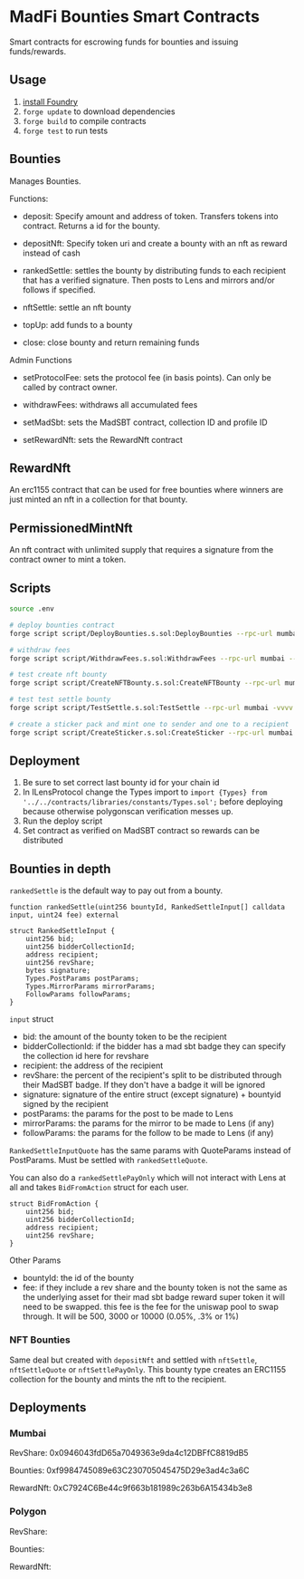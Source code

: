 # MadFi Bounties Smart Contracts

Smart contracts for escrowing funds for bounties and issuing funds/rewards.

## Usage

1. [install Foundry](https://book.getfoundry.sh/getting-started/installation.html)
2. `forge update` to download dependencies
3. `forge build` to compile contracts
4. `forge test` to run tests

## Bounties

Manages Bounties.

Functions:

- deposit: Specify amount and address of token. Transfers tokens into contract. Returns a id for the bounty.

- depositNft: Specify token uri and create a bounty with an nft as reward instead of cash

- rankedSettle: settles the bounty by distributing funds to each recipient that has a verified signature. Then posts to Lens and mirrors and/or follows if specified.

- nftSettle: settle an nft bounty

- topUp: add funds to a bounty

- close: close bounty and return remaining funds

Admin Functions

- setProtocolFee: sets the protocol fee (in basis points). Can only be called by contract owner.

- withdrawFees: withdraws all accumulated fees

- setMadSbt: sets the MadSBT contract, collection ID and profile ID

- setRewardNft: sets the RewardNft contract

## RewardNft

An erc1155 contract that can be used for free bounties where winners are just minted an nft in a collection for that bounty.

## PermissionedMintNft

An nft contract with unlimited supply that requires a signature from the contract owner to mint a token.

## Scripts

```bash
source .env

# deploy bounties contract
forge script script/DeployBounties.s.sol:DeployBounties --rpc-url mumbai --broadcast --verify -vvvv

# withdraw fees
forge script script/WithdrawFees.s.sol:WithdrawFees --rpc-url mumbai --broadcast -vvvv

# test create nft bounty
forge script script/CreateNFTBounty.s.sol:CreateNFTBounty --rpc-url mumbai -vvvv

# test test settle bounty
forge script script/TestSettle.s.sol:TestSettle --rpc-url mumbai -vvvv

# create a sticker pack and mint one to sender and one to a recipient
forge script script/CreateSticker.s.sol:CreateSticker --rpc-url mumbai -vvvv
```

## Deployment

1. Be sure to set correct last bounty id for your chain id
2. In ILensProtocol change the Types import to `import {Types} from '../../contracts/libraries/constants/Types.sol';` before deploying because otherwise polygonscan verification messes up.
3. Run the deploy script
4. Set contract as verified on MadSBT contract so rewards can be distributed

## Bounties in depth

`rankedSettle` is the default way to pay out from a bounty.

```
function rankedSettle(uint256 bountyId, RankedSettleInput[] calldata input, uint24 fee) external

struct RankedSettleInput {
    uint256 bid;
    uint256 bidderCollectionId;
    address recipient;
    uint256 revShare;
    bytes signature;
    Types.PostParams postParams;
    Types.MirrorParams mirrorParams;
    FollowParams followParams;
}
```

`input` struct

- bid: the amount of the bounty token to be the recipient
- bidderCollectionId: if the bidder has a mad sbt badge they can specify the collection id here for revshare
- recipient: the address of the recipient
- revShare: the percent of the recipient's split to be distributed through their MadSBT badge. If they don't have a badge it will be ignored
- signature: signature of the entire struct (except signature) + bountyid signed by the recipient
- postParams: the params for the post to be made to Lens
- mirrorParams: the params for the mirror to be made to Lens (if any)
- followParams: the params for the follow to be made to Lens (if any)

`RankedSettleInputQuote` has the same params with QuoteParams instead of PostParams. Must be settled with `rankedSettleQuote`.

You can also do a `rankedSettlePayOnly` which will not interact with Lens at all and takes `BidFromAction` struct for each user.

```
struct BidFromAction {
    uint256 bid;
    uint256 bidderCollectionId;
    address recipient;
    uint256 revShare;
}
```

Other Params

- bountyId: the id of the bounty
- fee: if they include a rev share and the bounty token is not the same as the underlying asset for their mad sbt badge reward super token it will need to be swapped. this fee is the fee for the uniswap pool to swap through. It will be 500, 3000 or 10000 (0.05%, .3% or 1%)

### NFT Bounties

Same deal but created with `depositNft` and settled with `nftSettle`, `nftSettleQuote` or `nftSettlePayOnly`. This bounty type creates an ERC1155 collection for the bounty and mints the nft to the recipient.

## Deployments

### Mumbai

RevShare: 0x0946043fdD65a7049363e9da4c12DBFfC8819dB5

Bounties: 0xf9984745089e63C230705045475D29e3ad4c3a6C

RewardNft: 0xC7924C6Be44c9f663b181989c263b6A15434b3e8

### Polygon

RevShare:

Bounties:

RewardNft:
